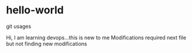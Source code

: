 # hello-world
git usages

Hi, I am learning devops...this is new to me
Modifications required
next file but not finding new modifications
